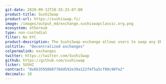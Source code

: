 ```yaml
---
git-date: 2020-09-12T10:35:33-07:00
product-title: SushiSwap
product-url: https://sushiswap.fi/
image: /images/output_md/exchange.sushiswapclassic.org.png
ecosystem: ethereum
type: non-custodial
filter: No KYC
product-description: The SushiSwap exchange allows users to swap any ERC20 token into any other ERC20 token through automated liquidity pools
coltitle:  "Decentralized exchanges"
colpermalink: exchanges
twitter: https://twitter.com/SushiSwap
github: https://github.com/sushiswap
ticker: SUSHI
contract: "0x6b3595068778dd592e39a122f4f5a5cf09c90fe2"
decimals: 18
---
```

